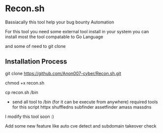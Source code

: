 # Recon.sh
Bassiacally this tool help your bug bounty Automation

For this tool you need some external tool install in your system you can install most the tool compatable to Go Language

and some of need to git clone


Installation Process
---------------------

git clone https://github.com/Anon007-cyber/Recon.sh.git

chmod +x recon.sh

cp recon.sh /bin


* send all tool to /bin (for it can be execute from anywhere)
 required tools for this script
 httpx
 shuffledns
 subfinder
 assetfinder
 amass
 massdns



I modify this tool soon :) 

Add some new feature like auto cve detect and subdomain takeover check
